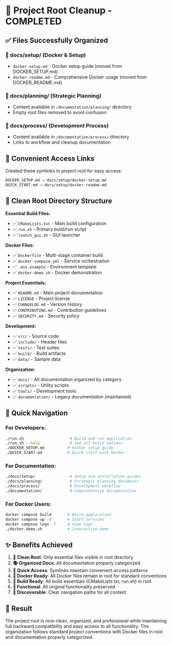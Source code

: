 # 🎯 Project Root Cleanup - COMPLETED

## ✅ Files Successfully Organized

### 📁 docs/setup/ (Docker & Setup)
- `docker-setup.md` - Docker setup guide (moved from DOCKER_SETUP.md)
- `docker-readme.md` - Comprehensive Docker usage (moved from DOCKER_README.md)

### 📁 docs/planning/ (Strategic Planning)
- Content available in `/documentation/planning/` directory
- Empty root files removed to avoid confusion

### 📁 docs/process/ (Development Process)
- Content available in `/documentation/process/` directory
- Links to workflow and cleanup documentation

## 🔗 Convenient Access Links

Created these symlinks in project root for easy access:

```bash
DOCKER_SETUP.md → docs/setup/docker-setup.md
QUICK_START.md → docs/setup/docker-readme.md
```

## 📂 Clean Root Directory Structure

**Essential Build Files:**
- ✅ `CMakeLists.txt` - Main build configuration
- ✅ `run.sh` - Primary build/run script
- ✅ `launch_gui.sh` - GUI launcher

**Docker Files:**
- ✅ `Dockerfile` - Multi-stage container build
- ✅ `docker-compose.yml` - Service orchestration
- ✅ `.env.example` - Environment template
- ✅ `docker-demo.sh` - Docker demonstration

**Project Essentials:**
- ✅ `README.md` - Main project documentation
- ✅ `LICENSE` - Project license
- ✅ `CHANGELOG.md` - Version history
- ✅ `CONTRIBUTING.md` - Contribution guidelines
- ✅ `SECURITY.md` - Security policy

**Development:**
- ✅ `src/` - Source code
- ✅ `include/` - Header files
- ✅ `tests/` - Test suites
- ✅ `build/` - Build artifacts
- ✅ `data/` - Sample data

**Organization:**
- ✅ `docs/` - All documentation organized by category
- ✅ `scripts/` - Utility scripts
- ✅ `tools/` - Development tools
- ✅ `documentation/` - Legacy documentation (maintained)

## 🚀 Quick Navigation

### For Developers:
```bash
./run.sh                    # Build and run application
./run.sh --help             # See all build options
./DOCKER_SETUP.md          # Docker setup guide
./QUICK_START.md           # Quick start with Docker
```

### For Documentation:
```bash
./docs/setup/               # Setup and installation guides
./docs/planning/            # Strategic planning documents
./docs/process/             # Development workflow
./documentation/            # Comprehensive documentation
```

### For Docker Users:
```bash
docker compose build       # Build application
docker compose up -d       # Start services
docker compose logs -f     # View logs
./docker-demo.sh           # Interactive demo
```

## ✨ Benefits Achieved

1. **🧹 Clean Root**: Only essential files visible in root directory
2. **📚 Organized Docs**: All documentation properly categorized
3. **🔗 Quick Access**: Symlinks maintain convenient access patterns
4. **🐳 Docker Ready**: All Docker files remain in root for standard conventions
5. **🔧 Build Ready**: All build essentials (CMakeLists.txt, run.sh) in root
6. **🚀 Functional**: All original functionality preserved
7. **📖 Discoverable**: Clear navigation paths for all content

## 🎉 Result

The project root is now clean, organized, and professional while maintaining full backward compatibility and easy access to all functionality. The organization follows standard project conventions with Docker files in root and documentation properly categorized.
